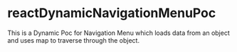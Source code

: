 # reactDynamicNavigationMenuPoc
This is a Dynamic Poc for Navigation Menu which loads data from an object and uses map to traverse through the object. 
